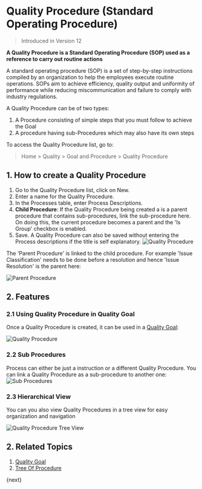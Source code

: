 <!-- add-breadcrumbs -->
# Quality Procedure (Standard Operating Procedure)

> Introduced in Version 12

**A Quality Procedure is a Standard Operating Procedure (SOP) used as a reference to carry out routine actions**

A standard operating procedure (SOP) is a set of step-by-step instructions compiled by an organization to help the employees execute routine operations. SOPs aim to achieve efficiency, quality output and uniformity of performance while reducing miscommunication and failure to comply with industry regulations.

A Quality Procedure can be of two types:
  1. A Procedure consisting of simple steps that you must follow to achieve the Goal
  1. A procedure having sub-Procedures which may also have its own steps

To access the Quality Procedure list, go to:
> Home > Quality > Goal and Procedure > Quality Procedure

## 1. How to create a Quality Procedure

1. Go to the Quality Procedure list, click on New.
1. Enter a name for the Quality Procedure.
1. In the Processes table, enter Process Descriptions.
1. **Child Procedure**: If the Quality Procedure being created a is a parent procedure that contains sub-procedures, link the sub-procedure here. On doing this, the current procedure becomes a parent and the 'Is Group' checkbox is enabled.
1. Save.
  A Quality Procedure can also be saved without entering the Process descriptions if the title is self explanatory.
  ![Quality Procedure](/docs/v13/assets/img/quality-management/quality-procedure.png)


The 'Parent Procedure' is linked to the child procedure. For example 'Issue Classification' needs to be done before a resolution and hence 'Issue Resolution' is the parent here:

![Parent Procedure](/docs/v13/assets/img/quality-management/procedure-parent.png)

## 2. Features

### 2.1 Using Quality Procedure in Quality Goal
Once a Quality Procedure is created, it can be used in a [Quality Goal](/docs/v13/user/manual/en/quality-management/quality_goal):

![Quality Procedure](/docs/v13/assets/img/quality-management/quality-procedure.gif)

### 2.2 Sub Procedures

Process can either be just a instruction or a different Quality Procedure. You can link a Quality Procedure as a sub-procedure to another one:
![Sub Procedures](/docs/v13/assets/img/quality-management/sub-procedure.png)

### 2.3 Hierarchical View

You can you also view Quality Procedures in a tree view for easy organization and navigation

![Quality Procedure Tree View](/docs/v13/assets/img/quality-management/quality-procedure-tree.png)

## 2. Related Topics
1. [Quality Goal](/docs/v13/user/manual/en/quality-management/quality_goal)
1. [Tree Of Procedure](/docs/v13/user/manual/en/quality-management/tree_of_procedure)

{next}